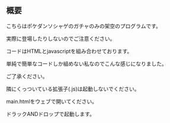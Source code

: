 ## 概要
こちらはポケダンソシャゲのガチャのみの架空のプログラムです。

実際に登場したりしないのでご注意ください。

コードはHTMLとjavascriptを組み合わせております。

単純で簡単なコードしか組めない私なのでこんな感じになりました。

ご了承ください。

隣にくっついている拡張子(.js)は起動しないでください。

main.htmlをウェブで開いてください。

ドラックANDドロップで起動します。
